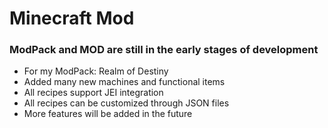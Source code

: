 # Minecraft Mod

### ModPack and MOD are still in the early stages of development
* For my ModPack: Realm of Destiny
* Added many new machines and functional items
* All recipes support JEI integration
* All recipes can be customized through JSON files
* More features will be added in the future